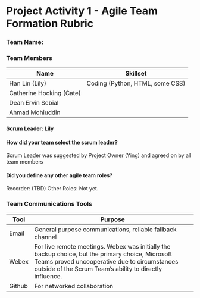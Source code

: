 # Project Activity 1 - Agile Team Formation Rubric
### Team Name: <TODO>

### Team Members
| Name                      | Skillset      |
| ------------------------- | ------------- |
| Han Lin (Lily)            | Coding (Python, HTML, some CSS)  |
| Catherine Hocking (Cate)  |               |
| Dean Ervin Sebial         |               |
| Ahmad Mohiuddin           |               |
    
#### Scrum Leader: Lily

#### How did your team select the scrum leader? 
Scrum Leader was suggested by Project Owner (Ying) and agreed on by all team members 
    
#### Did you define any other agile team roles?  
Recorder: (TBD) <TODO>
Other Roles: Not yet. <TODO>    
    
### Team Communications Tools
| Tool   | Purpose |
| ------ | ------- |
| Email  | General purpose communications, reliable fallback channel  |
| Webex  | For live remote meetings. Webex was initially the backup choice, but the primary choice, Microsoft Teams proved uncooperative due to circumstances outside of the Scrum Team’s ability to directly influence. |
| Github | For networked collaboration |
